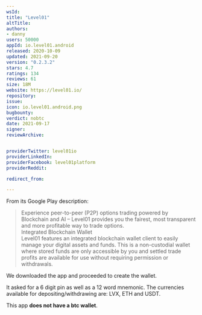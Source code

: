 ```yaml
---
wsId: 
title: "Level01"
altTitle: 
authors:
- danny
users: 50000
appId: io.level01.android
released: 2020-10-09
updated: 2021-09-20
version: "0.2.3.2"
stars: 4.7
ratings: 134
reviews: 61
size: 18M
website: https://level01.io/
repository: 
issue: 
icon: io.level01.android.png
bugbounty: 
verdict: nobtc
date: 2021-09-17
signer: 
reviewArchive:


providerTwitter: level01io
providerLinkedIn: 
providerFacebook: level01platform
providerReddit: 

redirect_from:

---
```



From its Google Play description:

> Experience peer-to-peer (P2P) options trading powered by Blockchain and AI – Level01 provides you the fairest, most transparent and more profitable way to trade options.<br>
Integrated Blockchain Wallet<br>
Level01 features an integrated blockchain wallet client to easily manage your digital assets and funds. This is a non-custodial wallet where stored funds are only accessible by you and settled trade profits are available for use without requiring permission or withdrawals.

We downloaded the app and proceeded to create the wallet. 

It asked for a 6 digit pin as well as a 12 word mnemonic. The currencies available for depositing/withdrawing are: LVX, ETH and USDT. 

This app **does not have a btc wallet**.
